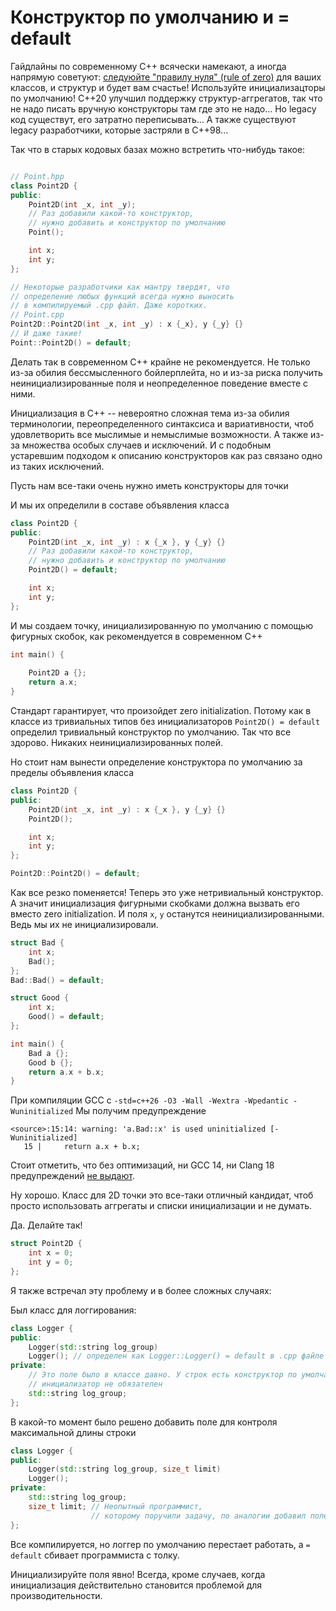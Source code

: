 # Конструктор по умолчанию и = default

Гайдлайны по современному C++ всячески намекают, а иногда напрямую советуют: [следуюйте "правилу нуля" (rule of zero)](https://en.cppreference.com/w/cpp/language/rule_of_three) для ваших классов, и структур и будет вам счастье! Используйте инициализацторы по умолчанию! C++20 улучшил поддержку структур-аггрегатов, так что не надо писать вручную конструкторы там где это не надо... Но legacy код существут, его затратно переписывать... А также существуют legacy разработчики, которые застряли в C++98...

Так что в старых кодовых базах можно встретить что-нибудь такое:

```C++

// Point.hpp
class Point2D {
public:
    Point2D(int _x, int _y);
    // Раз добавили какой-то конструктор,
    // нужно добавить и конструктор по умолчанию
    Point();

    int x;
    int y;
};

// Некоторые разработчики как мантру твердят, что 
// определение любых функций всегда нужно выносить
// в компилируемый .cpp файл. Даже коротких.
// Point.cpp
Point2D::Point2D(int _x, int _y) : x {_x}, y {_y} {}
// И даже такие!
Point::Point2D() = default;
```

Делать так в современном C++ крайне не рекомендуется. Не только из-за обилия бессмысленного бойлерплейта, но и из-за риска получить неинициализированные поля и неопределенное поведение вместе с ними.

Инициализация в C++ -- невероятно сложная тема из-за обилия терминологии, переопределенного синтаксиса и вариативности, чтоб удовлетворить все мыслимые и немыслимые возможности. А также из-за множества особых случаев и исключений. И с подобным устаревшим подходом к описанию конструкторов как раз связано одно из таких исключений.

Пусть нам все-таки очень нужно иметь конструкторы для точки

И мы их определили в составе объявления класса
```C++
class Point2D {
public:
    Point2D(int _x, int _y) : x {_x }, y {_y} {} 
    // Раз добавили какой-то конструктор,
    // нужно добавить и конструктор по умолчанию
    Point2D() = default;

    int x;
    int y;
};
```
И мы создаем точку, инициализированную по умолчанию
с помощью фигурных скобок, как рекомендуется в современном C++
```C++
int main() {
  
    Point2D a {};
    return a.x; 
}
```
Стандарт гарантирует, что произойдет zero initialization.
Потому как в классе из тривиальных типов без инициализаторов `Point2D() = default` определил тривиальный конструктор по умолчанию. Так что все здорово. Никаких неинициализированных полей.

Но стоит нам вынести определение конструктора по умолчанию за пределы объявления класса

```C++
class Point2D {
public:
    Point2D(int _x, int _y) : x {_x }, y {_y} {} 
    Point2D();

    int x;
    int y;
};

Point2D::Point2D() = default;
```

Как все резко поменяется! Теперь это уже нетривиальный конструктор. А значит инициализация фигурными скобками должна вызвать его вместо zero initialization.
И поля `x`, `y` останутся неинициализированными. Ведь мы их не инициализировали.

```C++
struct Bad {
    int x;
    Bad();
};
Bad::Bad() = default;

struct Good {
    int x;
    Good() = default;
};

int main() {
    Bad a {};
    Good b {};
    return a.x + b.x;
}
```
При компиляции GCC c `-std=c++26 -O3 -Wall -Wextra -Wpedantic -Wuninitialized`
Мы получим предупреждение
```
<source>:15:14: warning: 'a.Bad::x' is used uninitialized [-Wuninitialized]
   15 |     return a.x + b.x;
```
Стоит отметить, что без оптимизаций, ни GCC 14, ни Clang 18 предупреждений [не выдают](https://godbolt.org/z/z1v3bEPEq).

Ну хорошо. Класс для 2D точки это все-таки отличный кандидат, чтоб просто использовать аггрегаты и списки инициализации и не думать.

Да. Делайте так!
```C++
struct Point2D {
    int x = 0;
    int y = 0;
};
```

Я также встречал эту проблему и в более сложных случаях:

Был класс для логгирования:
```C++
class Logger {
public:
    Logger(std::string log_group)
    Logger(); // определен как Logger::Logger() = default в .cpp файле
private:
    // Это поле было в классе давно. У строк есть конструктор по умолчанию
    // инициализатор не обязателен
    std::string log_group;
};
```

В какой-то момент было решено добавить поле для контроля максимальной длины строки

```C++
class Logger {
public:
    Logger(std::string log_group, size_t limit)
    Logger();
private:
    std::string log_group;
    size_t limit; // Неопытный программист, 
                  // которому поручили задачу, по аналогии добавил поле без инициализатора
};
```

Все компилируется, но логгер по умолчанию перестает работать, а `= default` сбивает программиста с толку.

Инициализируйте поля явно! Всегда, кроме случаев, когда инициализация действительно становится проблемой для производительности.
